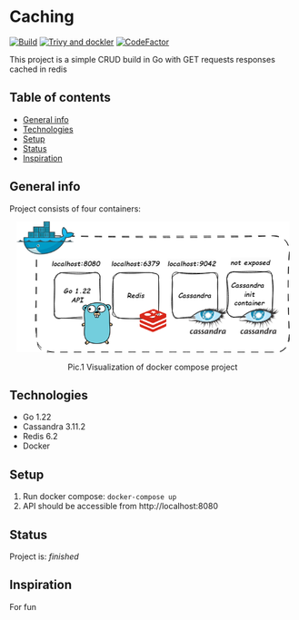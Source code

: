 # Caching

[![Build](https://github.com/ArturMarekNowak/Caching/actions/workflows/workflow.yml/badge.svg)](https://github.com/ArturMarekNowak/Caching/actions/workflows/workflow.yml/badge.svg) [![Trivy and dockler](https://github.com/ArturMarekNowak/Caching/actions/workflows/image-scan.yml/badge.svg)](https://github.com/ArturMarekNowak/Caching/actions/workflows/image-scan.yml/badge.svg) [![CodeFactor](https://www.codefactor.io/repository/github/arturmareknowak/caching/badge)](https://www.codefactor.io/repository/github/arturmareknowak/caching)


This project is a simple CRUD build in Go with GET requests responses cached in redis

## Table of contents
* [General info](#general-info)
* [Technologies](#technologies)
* [Setup](#setup)
* [Status](#status)
* [Inspiration](#inspiration)

## General info

Project consists of four containers:

<p align="center"><img src="./docs/network.drawio.png" alt=""/>
<p align="center">Pic.1 Visualization of docker compose project</p>


## Technologies
* Go 1.22
* Cassandra 3.11.2
* Redis 6.2
* Docker

## Setup
1. Run docker compose: `docker-compose up`
2. API should be accessible from http://localhost:8080

## Status
Project is: _finished_

## Inspiration
For fun
